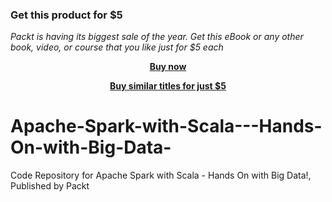 
### Get this product for $5

<i>Packt is having its biggest sale of the year. Get this eBook or any other book, video, or course that you like just for $5 each</i>


<b><p align='center'>[Buy now](https://packt.link/9781787129849)</p></b>


<b><p align='center'>[Buy similar titles for just $5](https://subscription.packtpub.com/search)</p></b>


# Apache-Spark-with-Scala---Hands-On-with-Big-Data-
Code Repository for Apache Spark with Scala - Hands On with Big Data!, Published by Packt

